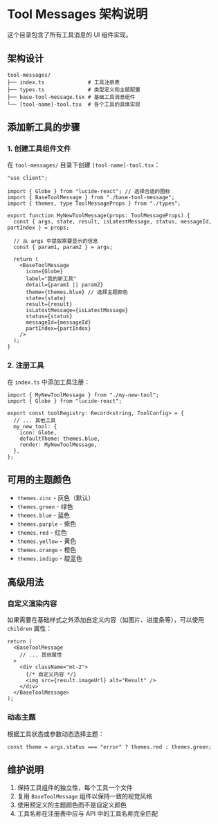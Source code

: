 # Tool Messages 架构说明

这个目录包含了所有工具消息的 UI 组件实现。

## 架构设计

```
tool-messages/
├── index.ts              # 工具注册表
├── types.ts              # 类型定义和主题配置
├── base-tool-message.tsx # 基础工具消息组件
└── [tool-name]-tool.tsx  # 各个工具的具体实现
```

## 添加新工具的步骤

### 1. 创建工具组件文件

在 `tool-messages/` 目录下创建 `[tool-name]-tool.tsx`：

```tsx
"use client";

import { Globe } from "lucide-react"; // 选择合适的图标
import { BaseToolMessage } from "./base-tool-message";
import { themes, type ToolMessageProps } from "./types";

export function MyNewToolMessage(props: ToolMessageProps) {
  const { args, state, result, isLatestMessage, status, messageId, partIndex } = props;
  
  // 从 args 中提取需要显示的信息
  const { param1, param2 } = args;
  
  return (
    <BaseToolMessage
      icon={Globe}
      label="我的新工具"
      detail={param1 || param2}
      theme={themes.blue} // 选择主题颜色
      state={state}
      result={result}
      isLatestMessage={isLatestMessage}
      status={status}
      messageId={messageId}
      partIndex={partIndex}
    />
  );
}
```

### 2. 注册工具

在 `index.ts` 中添加工具注册：

```tsx
import { MyNewToolMessage } from "./my-new-tool";
import { Globe } from "lucide-react";

export const toolRegistry: Record<string, ToolConfig> = {
  // ... 其他工具
  my_new_tool: {
    icon: Globe,
    defaultTheme: themes.blue,
    render: MyNewToolMessage,
  },
};
```

## 可用的主题颜色

- `themes.zinc` - 灰色（默认）
- `themes.green` - 绿色
- `themes.blue` - 蓝色
- `themes.purple` - 紫色
- `themes.red` - 红色
- `themes.yellow` - 黄色
- `themes.orange` - 橙色
- `themes.indigo` - 靛蓝色

## 高级用法

### 自定义渲染内容

如果需要在基础样式之外添加自定义内容（如图片、进度条等），可以使用 `children` 属性：

```tsx
return (
  <BaseToolMessage
    // ... 其他属性
  >
    <div className="mt-2">
      {/* 自定义内容 */}
      <img src={result.imageUrl} alt="Result" />
    </div>
  </BaseToolMessage>
);
```

### 动态主题

根据工具状态或参数动态选择主题：

```tsx
const theme = args.status === "error" ? themes.red : themes.green;
```

## 维护说明

1. 保持工具组件的独立性，每个工具一个文件
2. 复用 `BaseToolMessage` 组件以保持一致的视觉风格
3. 使用预定义的主题颜色而不是自定义颜色
4. 工具名称在注册表中应与 API 中的工具名称完全匹配
